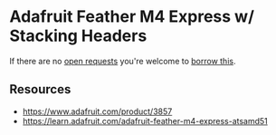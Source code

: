 # Adafruit Feather M4 Express w/ Stacking Headers
If there are no [open requests](../../../../issues?q=is%3Aissue+is%3Aopen+%22Adafruit+Feather+M4+Express+w+Stacking+Headers%22+in%3Atitle) you're welcome to [borrow this](../../../../issues/new?title=Borrow+request+for+Adafruit+Feather+M4+Express+w+Stacking+Headers&body=1+piece+of+%5Bthis%5D%28..%2Fblob%2Fmain%2F.%2FHardware%2FMicrocontrollers%2FAdafruit_Feather_M4_Express_w_Stacking_Headers.md%29+for+~2+weeks.).

## Resources
- https://www.adafruit.com/product/3857
- https://learn.adafruit.com/adafruit-feather-m4-express-atsamd51

